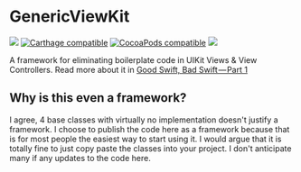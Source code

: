 # GenericViewKit

[![](http://img.shields.io/badge/Swift-3.0-blue.svg)]()
[![Carthage compatible](https://img.shields.io/badge/Carthage-compatible-4BC51D.svg)](https://github.com/Carthage/Carthage)
[![CocoaPods compatible](https://img.shields.io/badge/CocoaPods-compatible-4BC51D.svg)](https://github.com/CocoaPods/CocoaPods) 
[![](http://img.shields.io/badge/operator_overload-nope-green.svg)](https://gist.github.com/duemunk/61e45932dbb1a2ca0954)

A framework for eliminating boilerplate code in UIKit Views & View Controllers. Read more about it in [Good Swift, Bad Swift — Part 1](https://medium.com/p/f58f71da3575/)

## Why is this even a framework?

I agree, 4 base classes with virtually no implementation doesn't justify a framework. I choose to publish the code here as a framework because that is for most people the easiest way to start using it. I would argue that it is totally fine to just copy paste the classes into your project. I don't anticipate many if any updates to the code here.

